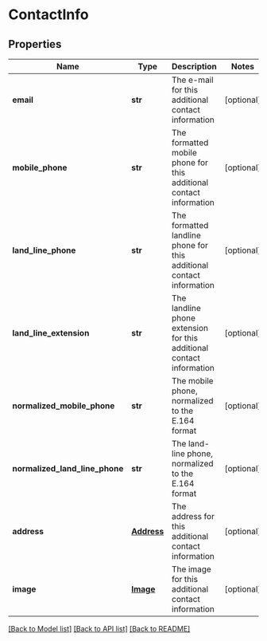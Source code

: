 # ContactInfo

## Properties
Name | Type | Description | Notes
------------ | ------------- | ------------- | -------------
**email** | **str** | The e-mail for this additional contact information | [optional] 
**mobile_phone** | **str** | The formatted mobile phone for this additional contact information  | [optional] 
**land_line_phone** | **str** | The formatted landline phone for this additional contact information  | [optional] 
**land_line_extension** | **str** | The landline phone extension for this additional contact information  | [optional] 
**normalized_mobile_phone** | **str** | The mobile phone, normalized to the E.164 format  | [optional] 
**normalized_land_line_phone** | **str** | The land-line phone, normalized to the E.164 format  | [optional] 
**address** | [**Address**](Address.md) | The address for this additional contact information | [optional] 
**image** | [**Image**](Image.md) | The image for this additional contact information | [optional] 

[[Back to Model list]](../README.md#documentation-for-models) [[Back to API list]](../README.md#documentation-for-api-endpoints) [[Back to README]](../README.md)


